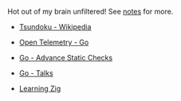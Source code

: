 Hot out of my brain unfiltered! See [notes](/notes/) for more.

<!-- NOTE-LIST:START -->
 - [Tsundoku - Wikipedia](https://kakkoyun.me/notes/resources/clippings/articles/books/Tsundoku+-+Wikipedia) 

 - [Open Telemetry - Go](https://kakkoyun.me/notes/curation/bookmarks/Open+Telemetry+-+Go) 

 - [Go - Advance Static Checks](https://kakkoyun.me/notes/curation/bookmarks/Go+-+Advance+Static+Checks) 

 - [Go - Talks](https://kakkoyun.me/notes/curation/bookmarks/Go+-+Talks) 

 - [Learning Zig](https://kakkoyun.me/notes/curation/bookmarks/Learning+Zig) 
<!-- NOTE-LIST:END -->